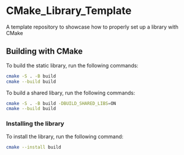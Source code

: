 # CMake_Library_Template
A template repository to showcase how to properly set up a library with CMake

## Building with CMake

To build the static library, run the following commands:

```bash
cmake -S . -B build
cmake --build build
```

To build a shared libary, run the following commands:

```bash
cmake -S . -B build -DBUILD_SHARED_LIBS=ON
cmake --build build
```

### Installing the library

To install the library, run the following command:

```bash
cmake --install build
```